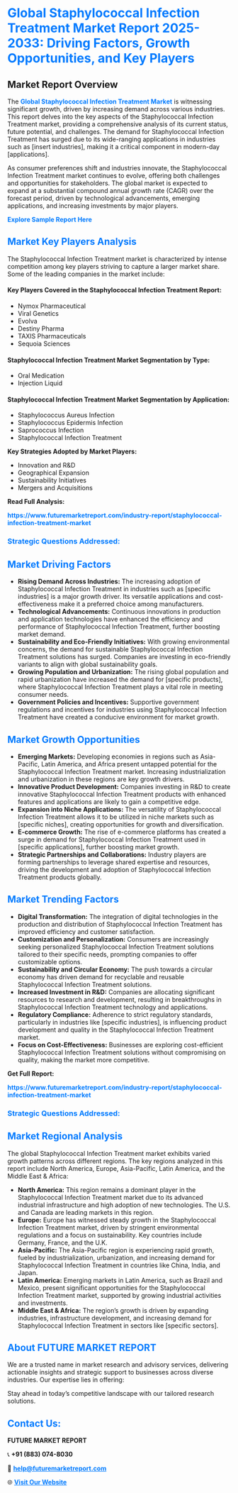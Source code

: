 <h1 style="color: #007BFF;">Global Staphylococcal Infection Treatment Market Report 2025-2033: Driving Factors, Growth Opportunities, and Key Players</h1>

<section id="overview">
<h2>Market Report Overview</h2>
<p>The <a href="https://www.futuremarketreport.com/industry-report/staphylococcal-infection-treatment-market" style="color: #007BFF; text-decoration: none;"><strong>Global Staphylococcal Infection Treatment Market</strong></a> is witnessing significant growth, driven by increasing demand across various industries. This report delves into the key aspects of the Staphylococcal Infection Treatment market, providing a comprehensive analysis of its current status, future potential, and challenges. The demand for Staphylococcal Infection Treatment has surged due to its wide-ranging applications in industries such as [insert industries], making it a critical component in modern-day [applications].</p>
<p>As consumer preferences shift and industries innovate, the Staphylococcal Infection Treatment market continues to evolve, offering both challenges and opportunities for stakeholders. The global market is expected to expand at a substantial compound annual growth rate (CAGR) over the forecast period, driven by technological advancements, emerging applications, and increasing investments by major players.</p>
</section>

<section id="overview">
<p><a href="https://www.futuremarketreport.com/request-sample/reportId=122103" style="color: #007BFF; text-decoration: none;"><strong>Explore Sample Report Here</strong></a></p>
</section>

<section id="key-players">
<h2 style="color: #007BFF;">Market Key Players Analysis</h2>
<p>The Staphylococcal Infection Treatment market is characterized by intense competition among key players striving to capture a larger market share. Some of the leading companies in the market include:</p>
<h4>Key Players Covered in the Staphylococcal Infection Treatment Report:</h4>
<ul><li>Nymox Pharmaceutical</li><li>Viral Genetics</li><li>Evolva</li><li>Destiny Pharma</li><li>TAXIS Pharmaceuticals</li><li>Sequoia Sciences</li></ul>
<h4>Staphylococcal Infection Treatment Market Segmentation by Type:</h4>
<ul><li>Oral Medication</li><li>Injection Liquid</li></ul>

<h4>Staphylococcal Infection Treatment Market Segmentation by Application:</h4>
<ul><li>Staphylococcus Aureus Infection</li><li>Staphylococcus Epidermis Infection</li><li>Saprococcus Infection</li><li>Staphylococcal Infection Treatment</li></ul>
<p><strong>Key Strategies Adopted by Market Players:</strong></p>
<ul>
<li>Innovation and R&D</li>
<li>Geographical Expansion</li>
<li>Sustainability Initiatives</li>
<li>Mergers and Acquisitions</li>
</ul>
</section>

<section>
<p><strong>Read Full Analysis: </strong></p><a href="https://www.futuremarketreport.com/industry-report/staphylococcal-infection-treatment-market" style="color: #007BFF; text-decoration: none;"><strong>https://www.futuremarketreport.com/industry-report/staphylococcal-infection-treatment-market</strong></a>
<h3 style="color: #007BFF;">Strategic Questions Addressed:</h3>
</section>

<section id="driving-factors">
<h2 style="color: #007BFF;">Market Driving Factors</h2>
<ul>
<li><strong>Rising Demand Across Industries:</strong> The increasing adoption of Staphylococcal Infection Treatment in industries such as [specific industries] is a major growth driver. Its versatile applications and cost-effectiveness make it a preferred choice among manufacturers.</li>
<li><strong>Technological Advancements:</strong> Continuous innovations in production and application technologies have enhanced the efficiency and performance of Staphylococcal Infection Treatment, further boosting market demand.</li>
<li><strong>Sustainability and Eco-Friendly Initiatives:</strong> With growing environmental concerns, the demand for sustainable Staphylococcal Infection Treatment solutions has surged. Companies are investing in eco-friendly variants to align with global sustainability goals.</li>
<li><strong>Growing Population and Urbanization:</strong> The rising global population and rapid urbanization have increased the demand for [specific products], where Staphylococcal Infection Treatment plays a vital role in meeting consumer needs.</li>
<li><strong>Government Policies and Incentives:</strong> Supportive government regulations and incentives for industries using Staphylococcal Infection Treatment have created a conducive environment for market growth.</li>
</ul>
</section>

<section id="growth-opportunities">
<h2 style="color: #007BFF;">Market Growth Opportunities</h2>
<ul>
<li><strong>Emerging Markets:</strong> Developing economies in regions such as Asia-Pacific, Latin America, and Africa present untapped potential for the Staphylococcal Infection Treatment market. Increasing industrialization and urbanization in these regions are key growth drivers.</li>
<li><strong>Innovative Product Development:</strong> Companies investing in R&D to create innovative Staphylococcal Infection Treatment products with enhanced features and applications are likely to gain a competitive edge.</li>
<li><strong>Expansion into Niche Applications:</strong> The versatility of Staphylococcal Infection Treatment allows it to be utilized in niche markets such as [specific niches], creating opportunities for growth and diversification.</li>
<li><strong>E-commerce Growth:</strong> The rise of e-commerce platforms has created a surge in demand for Staphylococcal Infection Treatment used in [specific applications], further boosting market growth.</li>
<li><strong>Strategic Partnerships and Collaborations:</strong> Industry players are forming partnerships to leverage shared expertise and resources, driving the development and adoption of Staphylococcal Infection Treatment products globally.</li>
</ul>
</section>

<section id="trending-factors">
<h2 style="color: #007BFF;">Market Trending Factors</h2>
<ul>
<li><strong>Digital Transformation:</strong> The integration of digital technologies in the production and distribution of Staphylococcal Infection Treatment has improved efficiency and customer satisfaction.</li>
<li><strong>Customization and Personalization:</strong> Consumers are increasingly seeking personalized Staphylococcal Infection Treatment solutions tailored to their specific needs, prompting companies to offer customizable options.</li>
<li><strong>Sustainability and Circular Economy:</strong> The push towards a circular economy has driven demand for recyclable and reusable Staphylococcal Infection Treatment solutions.</li>
<li><strong>Increased Investment in R&D:</strong> Companies are allocating significant resources to research and development, resulting in breakthroughs in Staphylococcal Infection Treatment technology and applications.</li>
<li><strong>Regulatory Compliance:</strong> Adherence to strict regulatory standards, particularly in industries like [specific industries], is influencing product development and quality in the Staphylococcal Infection Treatment market.</li>
<li><strong>Focus on Cost-Effectiveness:</strong> Businesses are exploring cost-efficient Staphylococcal Infection Treatment solutions without compromising on quality, making the market more competitive.</li>
</ul>
</section>

<section>
<p><strong>Get Full Report: </strong></p><a href="https://www.futuremarketreport.com/industry-report/staphylococcal-infection-treatment-market" style="color: #007BFF; text-decoration: none;"><strong>https://www.futuremarketreport.com/industry-report/staphylococcal-infection-treatment-market</strong></a>
<h3 style="color: #007BFF;">Strategic Questions Addressed:</h3>
</section>


<section id="regional-analysis">
<h2 style="color: #007BFF;">Market Regional Analysis</h2>
<p>The global Staphylococcal Infection Treatment market exhibits varied growth patterns across different regions. The key regions analyzed in this report include North America, Europe, Asia-Pacific, Latin America, and the Middle East & Africa:</p>
<ul>
<li><strong>North America:</strong> This region remains a dominant player in the Staphylococcal Infection Treatment market due to its advanced industrial infrastructure and high adoption of new technologies. The U.S. and Canada are leading markets in this region.</li>
<li><strong>Europe:</strong> Europe has witnessed steady growth in the Staphylococcal Infection Treatment market, driven by stringent environmental regulations and a focus on sustainability. Key countries include Germany, France, and the U.K.</li>
<li><strong>Asia-Pacific:</strong> The Asia-Pacific region is experiencing rapid growth, fueled by industrialization, urbanization, and increasing demand for Staphylococcal Infection Treatment in countries like China, India, and Japan.</li>
<li><strong>Latin America:</strong> Emerging markets in Latin America, such as Brazil and Mexico, present significant opportunities for the Staphylococcal Infection Treatment market, supported by growing industrial activities and investments.</li>
<li><strong>Middle East & Africa:</strong> The region’s growth is driven by expanding industries, infrastructure development, and increasing demand for Staphylococcal Infection Treatment in sectors like [specific sectors].</li>
</ul>
</section>

<footer>
<h2 style="color: #007BFF;">About FUTURE MARKET REPORT</h2>
<p>We are a trusted name in market research and advisory services, delivering actionable insights and strategic support to businesses across diverse industries. Our expertise lies in offering:</p>

<p>Stay ahead in today’s competitive landscape with our tailored research solutions.</p>

<h2 style="color: #007BFF;">Contact Us:</h2>
<p><strong>FUTURE MARKET REPORT</strong></p>
<p>📞 <strong>+91 (883) 074-8030</strong></p>
<p>📧 <strong><a href="mailto:help@futuremarketreport.com" style="color: #007BFF;">help@futuremarketreport.com</a></strong></p>
<p>🌐 <strong><a href="https://www.futuremarketreport.com/" style="color: #007BFF;">Visit Our Website</a></strong></p>
</footer>